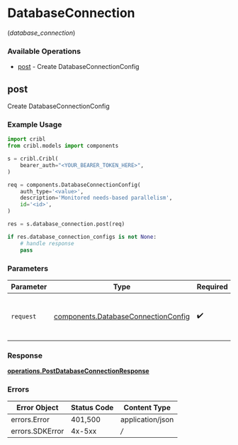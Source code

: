 # DatabaseConnection
(*database_connection*)

### Available Operations

* [post](#post) - Create DatabaseConnectionConfig

## post

Create DatabaseConnectionConfig

### Example Usage

```python
import cribl
from cribl.models import components

s = cribl.Cribl(
    bearer_auth="<YOUR_BEARER_TOKEN_HERE>",
)

req = components.DatabaseConnectionConfig(
    auth_type='<value>',
    description='Monitored needs-based parallelism',
    id='<id>',
)

res = s.database_connection.post(req)

if res.database_connection_configs is not None:
    # handle response
    pass
```

### Parameters

| Parameter                                                                                  | Type                                                                                       | Required                                                                                   | Description                                                                                |
| ------------------------------------------------------------------------------------------ | ------------------------------------------------------------------------------------------ | ------------------------------------------------------------------------------------------ | ------------------------------------------------------------------------------------------ |
| `request`                                                                                  | [components.DatabaseConnectionConfig](../../models/components/databaseconnectionconfig.md) | :heavy_check_mark:                                                                         | The request object to use for the request.                                                 |


### Response

**[operations.PostDatabaseConnectionResponse](../../models/operations/postdatabaseconnectionresponse.md)**
### Errors

| Error Object     | Status Code      | Content Type     |
| ---------------- | ---------------- | ---------------- |
| errors.Error     | 401,500          | application/json |
| errors.SDKError  | 4x-5xx           | */*              |
